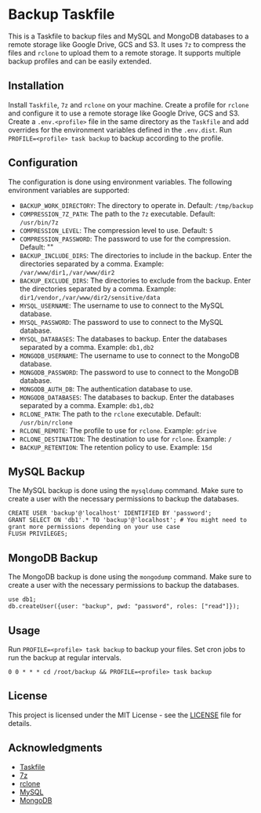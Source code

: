 # Backup Taskfile
This is a Taskfile to backup files and MySQL and MongoDB databases to a remote storage like Google Drive, GCS and S3.
It uses `7z` to compress the files and `rclone` to upload them to a remote storage.
It supports multiple backup profiles and can be easily extended.

## Installation
Install `Taskfile`, `7z` and `rclone` on your machine.
Create a profile for `rclone` and configure it to use a remote storage like Google Drive, GCS and S3.
Create a `.env.<profile>` file in the same directory as the `Taskfile` and add overrides for the environment variables defined in the `.env.dist`.
Run `PROFILE=<profile> task backup` to backup according to the profile.

## Configuration
The configuration is done using environment variables.
The following environment variables are supported:
- `BACKUP_WORK_DIRECTORY`: The directory to operate in. Default: `/tmp/backup`
- `COMPRESSION_7Z_PATH`: The path to the `7z` executable. Default: `/usr/bin/7z`
- `COMPRESSION_LEVEL`: The compression level to use. Default: `5`
- `COMPRESSION_PASSWORD`: The password to use for the compression. Default: ""
- `BACKUP_INCLUDE_DIRS`: The directories to include in the backup. Enter the directories separated by a comma. Example: `/var/www/dir1,/var/www/dir2`
- `BACKUP_EXCLUDE_DIRS`: The directories to exclude from the backup. Enter the directories separated by a comma. Example: `dir1/vendor,/var/www/dir2/sensitive/data`
- `MYSQL_USERNAME`: The username to use to connect to the MySQL database.
- `MYSQL_PASSWORD`: The password to use to connect to the MySQL database.
- `MYSQL_DATABASES`: The databases to backup. Enter the databases separated by a comma. Example: `db1,db2`
- `MONGODB_USERNAME`: The username to use to connect to the MongoDB database.
- `MONGODB_PASSWORD`: The password to use to connect to the MongoDB database.
- `MONGODB_AUTH_DB`: The authentication database to use.
- `MONGODB_DATABASES`: The databases to backup. Enter the databases separated by a comma. Example: `db1,db2`
- `RCLONE_PATH`: The path to the `rclone` executable. Default: `/usr/bin/rclone`
- `RCLONE_REMOTE`: The profile to use for `rclone`. Example: `gdrive`
- `RCLONE_DESTINATION`: The destination to use for `rclone`. Example: `/`
- `BACKUP_RETENTION`: The retention policy to use. Example: `15d`

## MySQL Backup
The MySQL backup is done using the `mysqldump` command.
Make sure to create a user with the necessary permissions to backup the databases.
```shell
CREATE USER 'backup'@'localhost' IDENTIFIED BY 'password';
GRANT SELECT ON 'db1'.* TO 'backup'@'localhost'; # You might need to grant more permissions depending on your use case
FLUSH PRIVILEGES;
```

## MongoDB Backup
The MongoDB backup is done using the `mongodump` command.
Make sure to create a user with the necessary permissions to backup the databases.
```shell
use db1;
db.createUser({user: "backup", pwd: "password", roles: ["read"]});
```

## Usage
Run `PROFILE=<profile> task backup` to backup your files.
Set cron jobs to run the backup at regular intervals.
```shell
0 0 * * * cd /root/backup && PROFILE=<profile> task backup
```

## License
This project is licensed under the MIT License - see the [LICENSE](LICENSE) file for details.

## Acknowledgments
- [Taskfile](https://taskfile.dev/)
- [7z](https://www.7-zip.org/)
- [rclone](https://rclone.org/)
- [MySQL](https://www.mysql.com/)
- [MongoDB](https://www.mongodb.com/)
